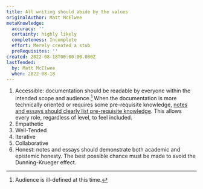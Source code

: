 ```yaml
---
title: All writing should abide by the values
originalAuthor: Matt McElwee
metaKnowledge:
  accuracy: ''
  certainty: highly likely
  completeness: Incomplete
  effort: Merely created a stub
  preRequisites: ''
created: 2022-08-18T00:00:00.000Z
lastTended:
  by: Matt McElwee
  when: 2022-08-18
---
```


1. Accessible: documentation should be readable by everyone within the intended scope and audience.[^1] When the documentation is more technically oriented or requires some pre-requisite knowledge, [notes and essays should clearly list pre-requisite knowledge](https://devdocs.dmsi.com/documentation/pre-requisites). This allows every role, regardless of level, to feel included.
2. Empathetic
3. Well-Tended
4. Iterative
5. Collaborative
6. Honest: notes and essays should demonstrate both academic and epistemic honesty. The best possible chance must be made to avoid the Dunning-Krueger effect.

[^1]: Audience is ill-defined at this time.
